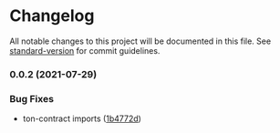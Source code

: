 # Changelog

All notable changes to this project will be documented in this file. See [standard-version](https://github.com/conventional-changelog/standard-version) for commit guidelines.

### 0.0.2 (2021-07-29)


### Bug Fixes

* ton-contract imports ([1b4772d](https://github.com/RSquad/ton-utils/commit/1b4772d3f3bffdc9df85b3a2dd9885f8869bbcc1))
